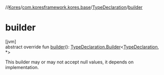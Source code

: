 //[Kores](../../../index.md)/[com.koresframework.kores.base](../index.md)/[TypeDeclaration](index.md)/[builder](builder.md)

# builder

[jvm]\
abstract override fun [builder](builder.md)(): [TypeDeclaration.Builder](-builder/index.md)<[TypeDeclaration](index.md), *>

This builder may or may not accept null values, it depends on implementation.
